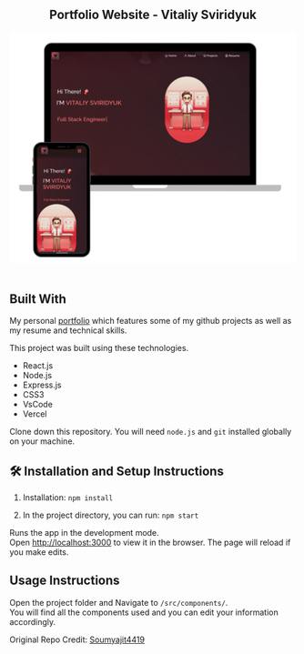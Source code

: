<h2 align="center">
  Portfolio Website - Vitaliy Sviridyuk<br/>
</h2>
<div align="center">
  <img alt="Demo" src="./Images/readme-img-Vitaliy.png" />
</div>

<br/>



## Built With

My personal <a href="https://soumyajit.vercel.app/" target="_blank">portfolio</a> which features some of my github projects as well as my resume and technical skills.<br/>

This project was built using these technologies.

- React.js
- Node.js
- Express.js
- CSS3
- VsCode
- Vercel


Clone down this repository. You will need `node.js` and `git` installed globally on your machine.

## 🛠 Installation and Setup Instructions

1. Installation: `npm install`

2. In the project directory, you can run: `npm start`

Runs the app in the development mode.\
Open [http://localhost:3000](http://localhost:3000) to view it in the browser.
The page will reload if you make edits.

## Usage Instructions

Open the project folder and Navigate to `/src/components/`. <br/>
You will find all the components used and you can edit your information accordingly.

Original Repo Credit: [Soumyajit4419](https://github.com/soumyajit4419/Portfolio)